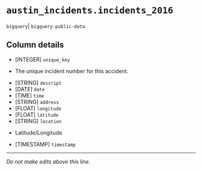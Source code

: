 # `austin_incidents.incidents_2016`
`bigquery`| `bigquery-public-data`

## Column details
* [INTEGER]   `unique_key`
 - The unique incident number for this accident.
* [STRING]    `descript`
* [DATE]      `date`
* [TIME]      `time`
* [STRING]    `address`
* [FLOAT]     `longitude`
* [FLOAT]     `latitude`
* [STRING]    `location`
 - Latitude/Longitude
* [TIMESTAMP] `timestamp`

-------------------------------------------------------------------------------
*Do not make edits above this line.*
